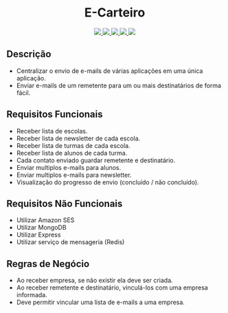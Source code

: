 <h1 align="center">E-Carteiro</h1>
<p align="center">
    <a href="" alt="Version">
        <img src="https://img.shields.io/badge/version-0.0-black" />
    </a>
    <a href="" alt="NodeJs">
        <img src="https://img.shields.io/badge/backend-NodeJs-green" />
    </a>
    <a href="" alt="MongoDB">
        <img src="https://img.shields.io/badge/database-MongoDB-yellow" />
    </a>
    <a href="" alt="Express">
        <img src="https://img.shields.io/badge/bib-Express-blue" />
    </a>
    <a href="" alt="Amazon SES">
        <img src="https://img.shields.io/badge/server-Amazon SES-red" />
    </a>
</p>

## Descrição
- Centralizar o envio de e-mails de várias aplicações em uma única aplicação.
- Enviar e-mails de um remetente para um ou mais destinatários de forma fácil.

## Requisitos Funcionais
- Receber lista de escolas.
- Receber lista de newsletter de cada escola.
- Receber lista de turmas de cada escola.
- Receber lista de alunos de cada turma.
- Cada contato enviado guardar remetente e destinatário.
- Enviar multiplos e-mails para alunos.
- Enviar multiplos e-mails para newsletter.
- Visualização do progresso de envio (concluído / não concluído).

## Requisitos Não Funcionais
- Utilizar Amazon SES
- Utilizar MongoDB
- Utilizar Express
- Utilizar serviço de mensageria (Redis)

## Regras de Negócio
- Ao receber empresa, se não existir ela deve ser criada.
- Ao receber remetente e destinatário, vinculá-los com uma empresa informada.
- Deve permitir vincular uma lista de e-mails a uma empresa.